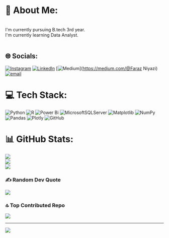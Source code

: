 # 💫 About Me:
<br>I'm currently pursuing B.tech 3rd year.<br>I'm currently learning  Data Analyst.<br><br>


## 🌐 Socials:
[![Instagram](https://img.shields.io/badge/Instagram-%23E4405F.svg?logo=Instagram&logoColor=white)](https://instagram.com/@Faraz_Niyazi_0786) [![LinkedIn](https://img.shields.io/badge/LinkedIn-%230077B5.svg?logo=linkedin&logoColor=white)](https://linkedin.com/in/faraz-niyazi-147614340) [![Medium](https://img.shields.io/badge/Medium-12100E?logo=medium&logoColor=white)](https://medium.com/@Faraz Niyazi) [![email](https://img.shields.io/badge/Email-D14836?logo=gmail&logoColor=white)](mailto:farazniazi09@gmail.com) 

# 💻 Tech Stack:
![Python](https://img.shields.io/badge/python-3670A0?style=for-the-badge&logo=python&logoColor=ffdd54) ![R](https://img.shields.io/badge/r-%23276DC3.svg?style=for-the-badge&logo=r&logoColor=white) ![Power Bi](https://img.shields.io/badge/power_bi-F2C811?style=for-the-badge&logo=powerbi&logoColor=black) ![MicrosoftSQLServer](https://img.shields.io/badge/Microsoft%20SQL%20Server-CC2927?style=for-the-badge&logo=microsoft%20sql%20server&logoColor=white) ![Matplotlib](https://img.shields.io/badge/Matplotlib-%23ffffff.svg?style=for-the-badge&logo=Matplotlib&logoColor=black) ![NumPy](https://img.shields.io/badge/numpy-%23013243.svg?style=for-the-badge&logo=numpy&logoColor=white) ![Pandas](https://img.shields.io/badge/pandas-%23150458.svg?style=for-the-badge&logo=pandas&logoColor=white) ![Plotly](https://img.shields.io/badge/Plotly-%233F4F75.svg?style=for-the-badge&logo=plotly&logoColor=white) ![GitHub](https://img.shields.io/badge/github-%23121011.svg?style=for-the-badge&logo=github&logoColor=white)
# 📊 GitHub Stats:
![](https://github-readme-stats.vercel.app/api?username=FARAZNIA09&theme=radical&hide_border=false&include_all_commits=false&count_private=false)<br/>
![](https://github-readme-streak-stats.herokuapp.com/?user=FARAZNIA09&theme=radical&hide_border=false)<br/>
![](https://github-readme-stats.vercel.app/api/top-langs/?username=FARAZNIA09&theme=radical&hide_border=false&include_all_commits=false&count_private=false&layout=compact)

### ✍️ Random Dev Quote
![](https://quotes-github-readme.vercel.app/api?type=horizontal&theme=radical)

### 🔝 Top Contributed Repo
![](https://github-contributor-stats.vercel.app/api?username=FARAZNIA09&limit=5&theme=dark&combine_all_yearly_contributions=true)

---
[![](https://visitcount.itsvg.in/api?id=FARAZNIA09&icon=0&color=0)](https://visitcount.itsvg.in)

<!-- Proudly created with GPRM ( https://gprm.itsvg.in ) -->
